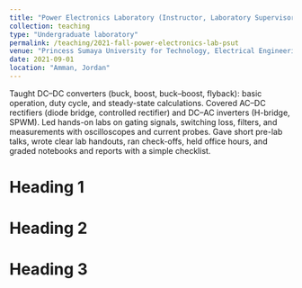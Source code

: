 ```yaml
---
title: "Power Electronics Laboratory (Instructor, Laboratory Supervisor)"
collection: teaching
type: "Undergraduate laboratory"
permalink: /teaching/2021-fall-power-electronics-lab-psut
venue: "Princess Sumaya University for Technology, Electrical Engineering"
date: 2021-09-01
location: "Amman, Jordan"
---
```


Taught DC–DC converters (buck, boost, buck–boost, flyback): basic operation, duty cycle, and steady-state calculations. Covered AC–DC rectifiers (diode bridge, controlled rectifier) and DC–AC inverters (H-bridge, SPWM). Led hands-on labs on gating signals, switching loss, filters, and measurements with oscilloscopes and current probes. Gave short pre-lab talks, wrote clear lab handouts, ran check-offs, held office hours, and graded notebooks and reports with a simple checklist.

Heading 1
======

Heading 2
======

Heading 3
======
